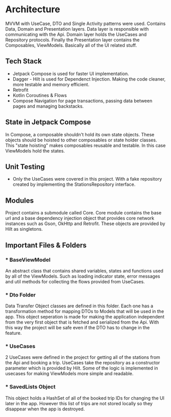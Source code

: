 # Architecture

MVVM with UseCase, DTO and Single Activity patterns were used. Contains Data, Domain and Presentation layers. Data layer is responsible with communicating with the Api. Domain layer holds the UseCases and Repository protocols. Finally the Presentation layer contains the Composables, ViewModels. Basically all of the UI related stuff.

## Tech Stack

* Jetpack Compose is used for faster UI implementation.
* Dagger - Hilt is used for Dependenct Injection. Making the code cleaner, more testable and memory efficient.
* Retrofit
* Kotlin Coroutines & Flows
* Compose Navigation for page transactions, passing data between pages and managing backstacks.

## State in Jetpack Compose

In Compose, a composable shouldn't hold its own state objects. These objects should be hoisted to other composables or state holder classes. This "state hoisting" makes composables reusable and testable. In this case ViewModels hold the states.

## Unit Testing

* Only the UseCases were covered in this project. With a fake repository created by implementing the StationsRepository interface.

## Modules

Project contains a submodule called Core. Core module contains the base url and a base dependency injection object that provides core network instances such as Gson, OkHttp and Retrofit. These objects are provided by Hilt as singletons.

## Important Files & Folders

### * BaseViewModel 

An abstract class that contains shared variables, states and functions used by all of the ViewModels. Such as loading indicator state, error messages and util methods for collecting the flows provided from UseCases.

### * Dto Folder

Data Transfer Object classes are defined in this folder. Each one has a transformation method for mapping DTOs to Models that will be used in the app. This object seperation is made for making the application independent from the very first object that is fetched and serialized from the Api. With this way the project will be safe even if the DTO has to change in the feature.

### * UseCases

2 UseCases were defined in the project for getting all of the stations from the Api and booking a trip. UseCases take the repository as a constructor parameter which is provided by Hilt. Some of the logic is implemented in usecases for making ViewModels more simple and readable.

### * SavedLists Object

This object holds a HashSet of all of the booked trip IDs for changing the UI later in the app. However this list of trips are not stored locally so they disappear when the app is destroyed.
